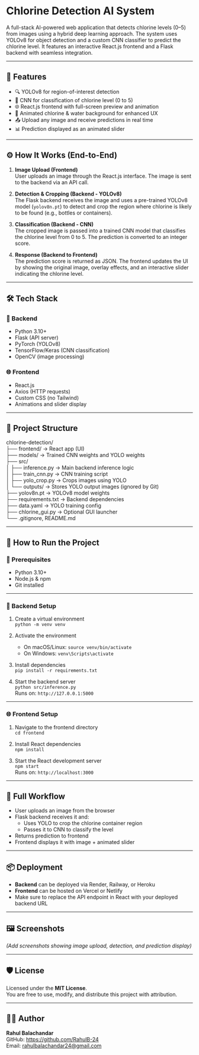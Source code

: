 # Chlorine Detection AI System

A full-stack AI-powered web application that detects chlorine levels (0–5) from images using a hybrid deep learning approach. The system uses YOLOv8 for object detection and a custom CNN classifier to predict the chlorine level. It features an interactive React.js frontend and a Flask backend with seamless integration.

---

## 📌 Features

- 🔍 YOLOv8 for region-of-interest detection
- 🧠 CNN for classification of chlorine level (0 to 5)
- 🌐 React.js frontend with full-screen preview and animation
- 🎨 Animated chlorine & water background for enhanced UX
- 📤 Upload any image and receive predictions in real time
- 📊 Prediction displayed as an animated slider

---

## ⚙️ How It Works (End-to-End)

1. **Image Upload (Frontend)**  
   User uploads an image through the React.js interface. The image is sent to the backend via an API call.

2. **Detection & Cropping (Backend - YOLOv8)**  
   The Flask backend receives the image and uses a pre-trained YOLOv8 model (`yolov8n.pt`) to detect and crop the region where chlorine is likely to be found (e.g., bottles or containers).

3. **Classification (Backend - CNN)**  
   The cropped image is passed into a trained CNN model that classifies the chlorine level from 0 to 5. The prediction is converted to an integer score.

4. **Response (Backend to Frontend)**  
   The prediction score is returned as JSON. The frontend updates the UI by showing the original image, overlay effects, and an interactive slider indicating the chlorine level.

---

## 🛠️ Tech Stack

### 🔧 Backend
- Python 3.10+
- Flask (API server)
- PyTorch (YOLOv8)
- TensorFlow/Keras (CNN classification)
- OpenCV (image processing)

### 🌐 Frontend
- React.js
- Axios (HTTP requests)
- Custom CSS (no Tailwind)
- Animations and slider display

---

## 📁 Project Structure

chlorine-detection/  
├── frontend/             → React app (UI)  
├── models/               → Trained CNN weights and YOLO weights  
├── src/  
│   ├── inference.py      → Main backend inference logic  
│   ├── train_cnn.py      → CNN training script  
│   ├── yolo_crop.py      → Crops images using YOLO  
│   └── outputs/          → Stores YOLO output images (ignored by Git)  
├── yolov8n.pt            → YOLOv8 model weights  
├── requirements.txt      → Backend dependencies  
├── data.yaml             → YOLO training config  
├── chlorine_gui.py       → Optional GUI launcher  
└── .gitignore, README.md  

---

## 🚀 How to Run the Project

### 🔌 Prerequisites
- Python 3.10+
- Node.js & npm
- Git installed

---

### 🐍 Backend Setup

1. Create a virtual environment  
   `python -m venv venv`

2. Activate the environment  
   - On macOS/Linux: `source venv/bin/activate`  
   - On Windows: `venv\Scripts\activate`

3. Install dependencies  
   `pip install -r requirements.txt`

4. Start the backend server  
   `python src/inference.py`  
   Runs on: `http://127.0.0.1:5000`

---

### 🌐 Frontend Setup

1. Navigate to the frontend directory  
   `cd frontend`

2. Install React dependencies  
   `npm install`

3. Start the React development server  
   `npm start`  
   Runs on: `http://localhost:3000`

---

## 🔁 Full Workflow

- User uploads an image from the browser
- Flask backend receives it and:
  - Uses YOLO to crop the chlorine container region
  - Passes it to CNN to classify the level
- Returns prediction to frontend
- Frontend displays it with image + animated slider

---

## 📦 Deployment

- **Backend** can be deployed via Render, Railway, or Heroku  
- **Frontend** can be hosted on Vercel or Netlify  
- Make sure to replace the API endpoint in React with your deployed backend URL

---

## 🖼️ Screenshots

*(Add screenshots showing image upload, detection, and prediction display)*

---

## 🛡️ License

Licensed under the **MIT License**.  
You are free to use, modify, and distribute this project with attribution.

---

## 🙋‍♂️ Author

**Rahul Balachandar**  
GitHub: https://github.com/RahulB-24  
Email: rahulbalachandar24@gmail.com
